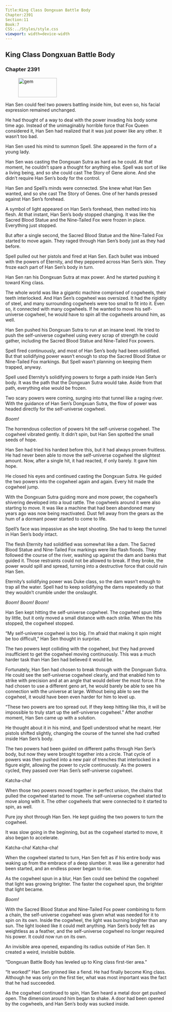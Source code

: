 ```yaml
---
Title:King Class Dongxuan Battle Body 
Chapter:2391 
Section:11 
Book:7 
CSS:../Styles/style.css 
viewport: width=device-width
---
```

  
## King Class Dongxuan Battle Body
### Chapter 2391
  
<figure>
	<img src="../Images/gem.gif" alt="gem" id="gem" width="120" height="60" />
</figure>
  

  
Han Sen could feel two powers battling inside him, but even so, his facial expression remained unchanged.

He had thought of a way to deal with the power invading his body some time ago. Instead of the unimaginably horrible force that Fox Queen considered it, Han Sen had realized that it was just power like any other. It wasn’t too bad.

Han Sen used his mind to summon Spell. She appeared in the form of a young lady.

Han Sen was casting the Dongxuan Sutra as hard as he could. At that moment, he couldn’t spare a thought for anything else. Spell was sort of like a living being, and so she could cast The Story of Gene alone. And she didn’t require Han Sen’s body for the control.

Han Sen and Spell’s minds were connected. She knew what Han Sen wanted, and so she cast The Story of Genes. One of her hands pressed against Han Sen’s forehead.

A symbol of light appeared on Han Sen’s forehead, then melted into his flesh. At that instant, Han Sen’s body stopped changing. It was like the Sacred Blood Statue and the Nine-Tailed Fox were frozen in place. Everything just stopped.

But after a single second, the Sacred Blood Statue and the Nine-Tailed Fox started to move again. They raged through Han Sen’s body just as they had before.

Spell pulled out her pistols and fired at Han Sen. Each bullet was imbued with the powers of Eternity, and they peppered across Han Sen’s skin. They froze each part of Han Sen’s body in turn.

Han Sen ran his Dongxuan Sutra at max power. And he started pushing it toward King class.

The whole world was like a gigantic machine comprised of cogwheels, their teeth interlocked. And Han Sen’s cogwheel was oversized. It had the rigidity of steel, and many surrounding cogwheels were too small to fit into it. Even so, it connected with many cogwheels. If he wanted to move his self-universe cogwheel, he would have to spin all the cogwheels around him, as well.

Han Sen pushed his Dongxuan Sutra to run at an insane level. He tried to push the self-universe cogwheel using every scrap of strength he could gather, including the Sacred Blood Statue and Nine-Tailed Fox powers.

Spell fired continuously, and most of Han Sen’s body had been solidified. But that solidifying power wasn’t enough to stop the Sacred Blood Statue or Nine-Tailed Fox markings. But Spell wasn’t planning on keeping them trapped, anyway.

Spell used Eternity’s solidifying powers to forge a path inside Han Sen’s body. It was the path that the Dongxuan Sutra would take. Aside from that path, everything else would be frozen.

Two scary powers were coming, surging into that tunnel like a raging river. With the guidance of Han Sen’s Dongxuan Sutra, the flow of power was headed directly for the self-universe cogwheel.

*Boom!*

The horrendous collection of powers hit the self-universe cogwheel. The cogwheel vibrated gently. It didn’t spin, but Han Sen spotted the small seeds of hope.

Han Sen had tried his hardest before this, but it had always proven fruitless. He had never been able to move the self-universe cogwheel the slightest amount. Now, after a single hit, it had reacted, if only barely. It gave him hope.

He closed his eyes and continued casting the Dongxuan Sutra. He guided the two powers into the cogwheel again and again. Every hit made the cogwheel jump.

With the Dongxuan Sutra guiding more and more power, the cogwheel’s shivering developed into a loud rattle. The cogwheels around it were also starting to move. It was like a machine that had been abandoned many years ago was now being reactivated. Dust fell away from the gears as the hum of a dormant power started to come to life.

Spell’s face was impassive as she kept shooting. She had to keep the tunnel in Han Sen’s body intact.

The flesh Eternity had solidified was somewhat like a dam. The Sacred Blood Statue and Nine-Tailed Fox markings were like flash floods. They followed the course of the river, washing up against the dam and banks that guided it. Those restraints could not be allowed to break. If they broke, the power would spill and spread, turning into a destructive force that could ruin Han Sen.

Eternity’s solidifying power was Duke class, so the dam wasn’t enough to trap all the water. Spell had to keep solidifying the dams repeatedly so that they wouldn’t crumble under the onslaught.

*Boom!* *Boom!* *Boom!*

Han Sen kept hitting the self-universe cogwheel. The cogwheel spun little by little, but it only moved a small distance with each strike. When the hits stopped, the cogwheel stopped.

“My self-universe cogwheel is too big. I’m afraid that making it spin might be too difficult,” Han Sen thought in surprise.

The two powers kept colliding with the cogwheel, but they had proved insufficient to get the cogwheel moving continuously. This was a much harder task than Han Sen had believed it would be.

Fortunately, Han Sen had chosen to break through with the Dongxuan Sutra. He could see the self-universe cogwheel clearly, and that enabled him to strike with precision and at an angle that would deliver the most force. If he had chosen to use a different geno art, he would barely be able to see his connection with the universe at large. Without being able to see the cogwheel, it would have been even harder for him to level up.

“These two powers are too spread out. If they keep hitting like this, it will be impossible to truly start up the self-universe cogwheel.” After another moment, Han Sen came up with a solution.

He thought about it in his mind, and Spell understood what he meant. Her pistols shifted slightly, changing the course of the tunnel she had crafted inside Han Sen’s body.

The two powers had been guided on different paths through Han Sen’s body, but now they were brought together into a circle. That cycle of powers was then pushed into a new pair of trenches that interlocked in a figure eight, allowing the power to cycle continuously. As the powers cycled, they passed over Han Sen’s self-universe cogwheel.

Katcha-cha!

When those two powers moved together in perfect unison, the chains that pulled the cogwheel started to move. The self-universe cogwheel started to move along with it. The other cogwheels that were connected to it started to spin, as well.

Pure joy shot through Han Sen. He kept guiding the two powers to turn the cogwheel.

It was slow going in the beginning, but as the cogwheel started to move, it also began to accelerate.

Katcha-cha! Katcha-cha!

When the cogwheel started to turn, Han Sen felt as if his entire body was waking up from the embrace of a deep slumber. It was like a generator had been started, and an endless power began to rise.

As the cogwheel spun in a blur, Han Sen could see behind the cogwheel that light was growing brighter. The faster the cogwheel spun, the brighter that light became.

*Boom!*

With the Sacred Blood Statue and Nine-Tailed Fox power combining to form a chain, the self-universe cogwheel was given what was needed for it to spin on its own. Inside the cogwheel, the light was burning brighter than any sun. The light looked like it could melt anything. Han Sen’s body felt as weightless as a feather, and the self-universe cogwheel no longer required his power. It could now run on its own.

An invisible area opened, expanding its radius outside of Han Sen. It created a weird, invisible bubble.

“Dongxuan Battle Body has leveled up to King class first-tier area.”

“It worked!” Han Sen grinned like a fiend. He had finally become King class. Although he was only on the first tier, what was most important was the fact that he had succeeded.

As the cogwheel continued to spin, Han Sen heard a metal door get pushed open. The dimension around him began to shake. A door had been opened by the cogwheels, and Han Sen’s body was sucked inside.